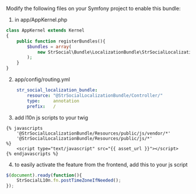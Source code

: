 Modify the following files on your Symfony project to enable this bundle:

1. in app/AppKernel.php

```php
class AppKernel extends Kernel
{
	public function registerBundles(){
		$bundles = array(
			new StrSocial\Bundle\LocalizationBundle\StrSocialLocalizationBundle(),
		);
	}
}
```

2. app/config/routing.yml 
```yml
	str_social_localization_bundle:
		resource: "@StrSocialLocalizationBundle/Controller/"
		type:     annotation
		prefix:   /
```

3. add l10n js scripts to your twig

```twig
{% javascripts
    '@StrSocialLocalizationBundle/Resources/public/js/vendor/*'
    '@StrSocialLocalizationBundle/Resources/public/js/*'
%}
    <script type="text/javascript" src="{{ asset_url }}"></script>
{% endjavascripts %}
```

4. to easily activate the feature from the frontend, add this to your js script
```js
$(document).ready(function(){
	StrSocialL10n.fn.postTimeZoneIfNeeded();
});
```
